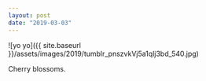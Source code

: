 ```yaml
---
layout: post
date: "2019-03-03"
---
```


![yo yo]({{ site.baseurl }}/assets/images/2019/tumblr_pnszvkVj5a1qlj3bd_540.jpg)

Cherry blossoms.
